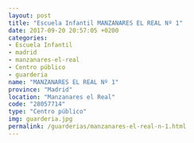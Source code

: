 ```yaml
---
layout: post
title: "Escuela Infantil MANZANARES EL REAL Nº 1"
date: 2017-09-20 20:57:05 +0200
categories:
- Escuela Infantil
- madrid
- manzanares-el-real
- Centro público
- guarderia
name: "MANZANARES EL REAL Nº 1"
province: "Madrid"
location: "Manzanares el Real"
code: "28057714"
type: "Centro público"
img: guarderia.jpg
permalink: /guarderias/manzanares-el-real-n-1.html
---
```

